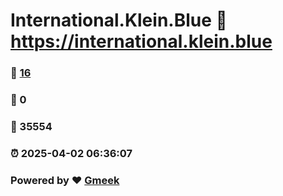 # International.Klein.Blue :link: https://international.klein.blue 
### :page_facing_up: [16](https://international.klein.blue/tag.html) 
### :speech_balloon: 0 
### :hibiscus: 35554 
### :alarm_clock: 2025-04-02 06:36:07 
### Powered by :heart: [Gmeek](https://github.com/Meekdai/Gmeek)
